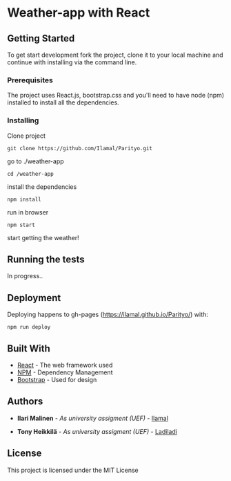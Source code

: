 # Weather-app with React

## Getting Started

To get start development fork the project, clone it to your local machine and continue with installing via the command line.

### Prerequisites

The project uses React.js, bootstrap.css and you'll need to have node (npm) installed to install all the dependencies.

### Installing

Clone project

```
git clone https://github.com/Ilamal/Parityo.git
```

go to ./weather-app

```
cd /weather-app
```

install the dependencies

```
npm install
```

run in browser

```
npm start
```

start getting the weather!

## Running the tests

In progress..

## Deployment

Deploying happens to gh-pages (https://ilamal.github.io/Parityo/) with:

```
npm run deploy
```

## Built With

* [React](https://reactjs.org/docs/hello-world.html) - The web framework used
* [NPM](https://docs.npmjs.com/) - Dependency Management
* [Bootstrap](https://getbootstrap.com/docs/4.0/getting-started/contents/) - Used for design

## Authors

* **Ilari Malinen** - _As university assigment (UEF)_ - [Ilamal](https://github.com/Ilamal)

* **Tony Heikkilä** - _As university assigment (UEF)_ - [Ladiladi](https://github.com/Ladiladi)

## License

This project is licensed under the MIT License
